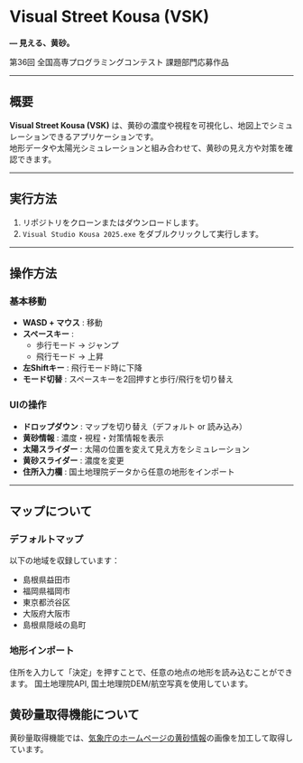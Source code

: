 # Visual Street Kousa (VSK)  
**— 見える、黄砂。**

第36回 全国高専プログラミングコンテスト 課題部門応募作品  

---

## 概要
**Visual Street Kousa (VSK)** は、黄砂の濃度や視程を可視化し、地図上でシミュレーションできるアプリケーションです。  
地形データや太陽光シミュレーションと組み合わせて、黄砂の見え方や対策を確認できます。  

---

## 実行方法
1. リポジトリをクローンまたはダウンロードします。  
2. `Visual Studio Kousa 2025.exe` をダブルクリックして実行します。  

---

## 操作方法

### 基本移動
- **WASD + マウス** : 移動  
- **スペースキー** :  
  - 歩行モード → ジャンプ  
  - 飛行モード → 上昇  
- **左Shiftキー** : 飛行モード時に下降  
- **モード切替** : スペースキーを2回押すと歩行/飛行を切り替え  

### UIの操作
- **ドロップダウン** : マップを切り替え（デフォルト or 読み込み）  
- **黄砂情報** : 濃度・視程・対策情報を表示  
- **太陽スライダー** : 太陽の位置を変えて見え方をシミュレーション  
- **黄砂スライダー** : 濃度を変更  
- **住所入力欄** : 国土地理院データから任意の地形をインポート  

---

## マップについて

### デフォルトマップ
以下の地域を収録しています：
- 島根県益田市  
- 福岡県福岡市  
- 東京都渋谷区  
- 大阪府大阪市  
- 島根県隠岐の島町  

### 地形インポート
住所を入力して「決定」を押すことで、任意の地点の地形を読み込むことができます。
国土地理院API, 国土地理院DEM/航空写真を使用しています。

## 黄砂量取得機能について

黄砂量取得機能では、[気象庁のホームページの黄砂情報](https://www.data.jma.go.jp/env/kosa/fcst/)の画像を加工して取得しています。
